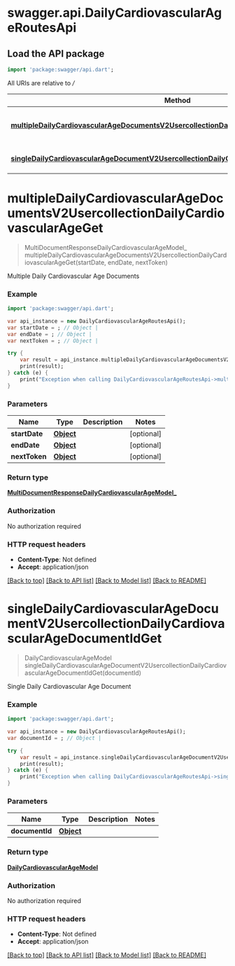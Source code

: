 # swagger.api.DailyCardiovascularAgeRoutesApi

## Load the API package
```dart
import 'package:swagger/api.dart';
```

All URIs are relative to */*

Method | HTTP request | Description
------------- | ------------- | -------------
[**multipleDailyCardiovascularAgeDocumentsV2UsercollectionDailyCardiovascularAgeGet**](DailyCardiovascularAgeRoutesApi.md#multipleDailyCardiovascularAgeDocumentsV2UsercollectionDailyCardiovascularAgeGet) | **GET** /v2/usercollection/daily_cardiovascular_age | Multiple Daily Cardiovascular Age Documents
[**singleDailyCardiovascularAgeDocumentV2UsercollectionDailyCardiovascularAgeDocumentIdGet**](DailyCardiovascularAgeRoutesApi.md#singleDailyCardiovascularAgeDocumentV2UsercollectionDailyCardiovascularAgeDocumentIdGet) | **GET** /v2/usercollection/daily_cardiovascular_age/{document_id} | Single Daily Cardiovascular Age Document

# **multipleDailyCardiovascularAgeDocumentsV2UsercollectionDailyCardiovascularAgeGet**
> MultiDocumentResponseDailyCardiovascularAgeModel_ multipleDailyCardiovascularAgeDocumentsV2UsercollectionDailyCardiovascularAgeGet(startDate, endDate, nextToken)

Multiple Daily Cardiovascular Age Documents

### Example
```dart
import 'package:swagger/api.dart';

var api_instance = new DailyCardiovascularAgeRoutesApi();
var startDate = ; // Object | 
var endDate = ; // Object | 
var nextToken = ; // Object | 

try {
    var result = api_instance.multipleDailyCardiovascularAgeDocumentsV2UsercollectionDailyCardiovascularAgeGet(startDate, endDate, nextToken);
    print(result);
} catch (e) {
    print("Exception when calling DailyCardiovascularAgeRoutesApi->multipleDailyCardiovascularAgeDocumentsV2UsercollectionDailyCardiovascularAgeGet: $e\n");
}
```

### Parameters

Name | Type | Description  | Notes
------------- | ------------- | ------------- | -------------
 **startDate** | [**Object**](.md)|  | [optional] 
 **endDate** | [**Object**](.md)|  | [optional] 
 **nextToken** | [**Object**](.md)|  | [optional] 

### Return type

[**MultiDocumentResponseDailyCardiovascularAgeModel_**](MultiDocumentResponseDailyCardiovascularAgeModel_.md)

### Authorization

No authorization required

### HTTP request headers

 - **Content-Type**: Not defined
 - **Accept**: application/json

[[Back to top]](#) [[Back to API list]](../README.md#documentation-for-api-endpoints) [[Back to Model list]](../README.md#documentation-for-models) [[Back to README]](../README.md)

# **singleDailyCardiovascularAgeDocumentV2UsercollectionDailyCardiovascularAgeDocumentIdGet**
> DailyCardiovascularAgeModel singleDailyCardiovascularAgeDocumentV2UsercollectionDailyCardiovascularAgeDocumentIdGet(documentId)

Single Daily Cardiovascular Age Document

### Example
```dart
import 'package:swagger/api.dart';

var api_instance = new DailyCardiovascularAgeRoutesApi();
var documentId = ; // Object | 

try {
    var result = api_instance.singleDailyCardiovascularAgeDocumentV2UsercollectionDailyCardiovascularAgeDocumentIdGet(documentId);
    print(result);
} catch (e) {
    print("Exception when calling DailyCardiovascularAgeRoutesApi->singleDailyCardiovascularAgeDocumentV2UsercollectionDailyCardiovascularAgeDocumentIdGet: $e\n");
}
```

### Parameters

Name | Type | Description  | Notes
------------- | ------------- | ------------- | -------------
 **documentId** | [**Object**](.md)|  | 

### Return type

[**DailyCardiovascularAgeModel**](DailyCardiovascularAgeModel.md)

### Authorization

No authorization required

### HTTP request headers

 - **Content-Type**: Not defined
 - **Accept**: application/json

[[Back to top]](#) [[Back to API list]](../README.md#documentation-for-api-endpoints) [[Back to Model list]](../README.md#documentation-for-models) [[Back to README]](../README.md)

